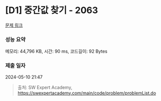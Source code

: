# [D1] 중간값 찾기 - 2063 

[문제 링크](https://swexpertacademy.com/main/code/problem/problemDetail.do?contestProbId=AV5QPsXKA2UDFAUq) 

### 성능 요약

메모리: 44,796 KB, 시간: 90 ms, 코드길이: 92 Bytes

### 제출 일자

2024-05-10 21:47



> 출처: SW Expert Academy, https://swexpertacademy.com/main/code/problem/problemList.do